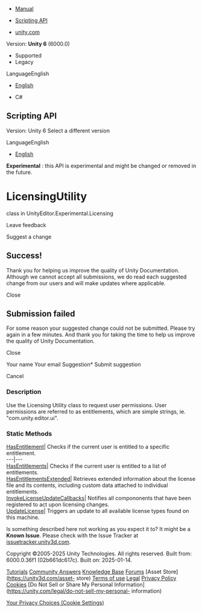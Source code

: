 [ ]()

  * [Manual](../Manual/index.html)
  * [Scripting API](../ScriptReference/index.html)

  * [unity.com](https://unity.com/)

Version: **Unity 6** (6000.0)

  * Supported
  * Legacy

LanguageEnglish

  * [English]()

  * C#

[ ](https://docs.unity3d.com)

## Scripting API

Version: Unity 6 Select a different version

LanguageEnglish

  * [English]()

**Experimental** : this API is experimental and might be changed or removed in
the future.

# LicensingUtility

class in UnityEditor.Experimental.Licensing

Leave feedback

Suggest a change

## Success!

Thank you for helping us improve the quality of Unity Documentation. Although
we cannot accept all submissions, we do read each suggested change from our
users and will make updates where applicable.

Close

## Submission failed

For some reason your suggested change could not be submitted. Please <a>try
again</a> in a few minutes. And thank you for taking the time to help us
improve the quality of Unity Documentation.

Close

Your name Your email Suggestion* Submit suggestion

Cancel

[ ]()

### Description

Use the Licensing Utility class to request user permissions. User permissions
are referred to as entitlements, which are simple strings, ie.
"com.unity.editor.ui".

### Static Methods

[HasEntitlement](Experimental.Licensing.LicensingUtility.HasEntitlement.html)|
Checks if the current user is entitled to a specific entitlement.  
---|---  
[HasEntitlements](Experimental.Licensing.LicensingUtility.HasEntitlements.html)|
Checks if the current user is entitled to a list of entitlements.  
[HasEntitlementsExtended](Experimental.Licensing.LicensingUtility.HasEntitlementsExtended.html)|
Retrieves extended information about the license file and its contents,
including custom data attached to individual entitlements.  
[InvokeLicenseUpdateCallbacks](Experimental.Licensing.LicensingUtility.InvokeLicenseUpdateCallbacks.html)|
Notifies all compononents that have been registered to act upon licensing
changes.  
[UpdateLicense](Experimental.Licensing.LicensingUtility.UpdateLicense.html)|
Triggers an update to all available license types found on this machine.  
  
Is something described here not working as you expect it to? It might be a
**Known Issue**. Please check with the Issue Tracker at
[issuetracker.unity3d.com](https://issuetracker.unity3d.com).

Copyright ©2005-2025 Unity Technologies. All rights reserved. Built from:
6000.0.36f1 (02b661dc617c). Built on: 2025-01-14.

[Tutorials](https://unity3d.com/learn) [Community
Answers](https://answers.unity3d.com) [Knowledge
Base](https://support.unity3d.com/hc/en-us)
[Forums](https://forum.unity3d.com) [Asset Store](https://unity3d.com/asset-
store) [Terms of use](https://docs.unity3d.com/Manual/TermsOfUse.html)
[Legal](https://unity.com/legal) [Privacy
Policy](https://unity.com/legal/privacy-policy)
[Cookies](https://unity.com/legal/cookie-policy) [Do Not Sell or Share My
Personal Information](https://unity.com/legal/do-not-sell-my-personal-
information)

[Your Privacy Choices (Cookie Settings)](javascript:void\(0\);)

